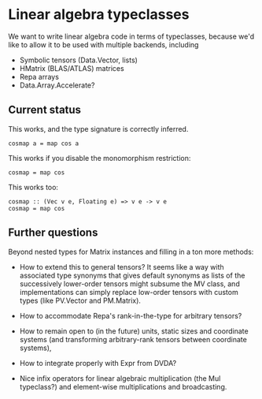 Linear algebra typeclasses
========

We want to write linear algebra code in terms of typeclasses, because
we'd like to allow it to be used with multiple backends, including

 - Symbolic tensors (Data.Vector, lists)
 - HMatrix (BLAS/ATLAS) matrices
 - Repa arrays
 - Data.Array.Accelerate?

Current status
--------------

This works, and the type signature is correctly inferred.

    cosmap a = map cos a

This works if you disable the monomorphism restriction: 

    cosmap = map cos

This works too: 

    cosmap :: (Vec v e, Floating e) => v e -> v e
    cosmap = map cos

Further questions
----------------

Beyond nested types for Matrix instances and filling in a ton more
methods:

 - How to extend this to general tensors?  It seems like a way with
 associated type synonyms that gives default synonyms as lists of the
 successively lower-order tensors might subsume the MV class, and
 implementations can simply replace low-order tensors with custom
 types (like PV.Vector and PM.Matrix).

 - How to accommodate Repa's rank-in-the-type for arbitrary tensors?

 - How to remain open to (in the future) units, static sizes and
 coordinate systems (and transforming arbitrary-rank tensors between
 coordinate systems),

 - How to integrate properly with Expr from DVDA?

 - Nice infix operators for linear algebraic multiplication (the Mul
 typeclass?) and element-wise multiplications and broadcasting.

